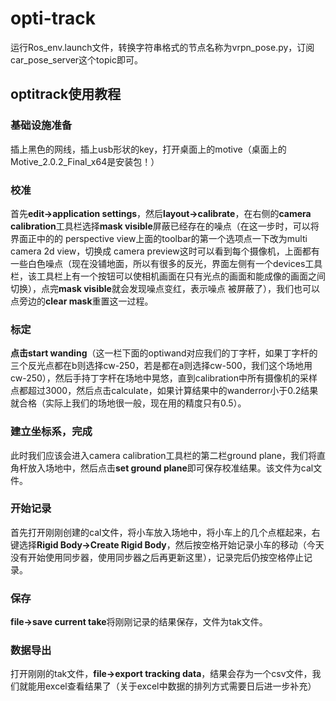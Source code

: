 # opti-track

运行Ros_env.launch文件，转换字符串格式的节点名称为vrpn_pose.py，订阅car_pose_server这个topic即可。

## optitrack使用教程

### 基础设施准备

插上黑色的网线，插上usb形状的key，打开桌面上的motive（桌面上的Motive_2.0.2_Final_x64是安装包！）

### 校准

首先**edit->application settings**，然后**layout->calibrate**，在右侧的**camera calibration**工具栏选择**mask visible**屏蔽已经存在的噪点（在这一步时，可以将界面正中的的  perspective view上面的toolbar的第一个选项点一下改为multi camera 2d view，切换成  camera preview这时可以看到每个摄像机，上面都有一些白色噪点（现在没铺地面，所以有很多的反光，界面左侧有一个devices工具栏，该工具栏上有一个按钮可以使相机画面在只有光点的画面和能成像的画面之间切换），点完**mask visible**就会发现噪点变红，表示噪点  被屏蔽了），我们也可以点旁边的**clear mask**重置这一过程。

### 标定

**点击start wanding**（这一栏下面的optiwand对应我们的丁字杆，如果丁字杆的三个反光点都在b则选择cw-250，若是都在a则选择cw-500，我们这个场地用cw-250），然后手持丁字杆在场地中晃悠，直到calibration中所有摄像机的采样点都超过3000，然后点击calculate，如果计算结果中的wanderror小于0.2结果就合格（实际上我们的场地很一般，现在用的精度只有0.5）。

### 建立坐标系，完成

此时我们应该会进入camera calibration工具栏的第二栏ground plane，我们将直角杆放入场地中，然后点击**set ground plane**即可保存校准结果。该文件为cal文件。

### 开始记录

首先打开刚刚创建的cal文件，将小车放入场地中，将小车上的几个点框起来，右键选择**Rigid Body->Create Rigid Body**，然后按空格开始记录小车的移动（今天没有开始使用同步器，使用同步器之后再更新这里），记录完后仍按空格停止记录。

### 保存

**file->save current take**将刚刚记录的结果保存，文件为tak文件。

### 数据导出

打开刚刚的tak文件，**file->export tracking data**，结果会存为一个csv文件，我们就能用excel查看结果了（关于excel中数据的排列方式需要日后进一步补充）
